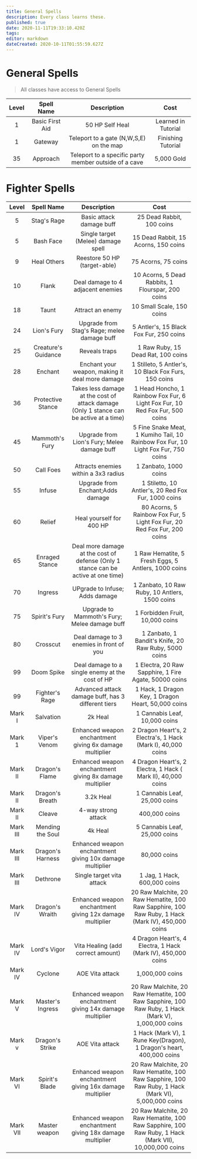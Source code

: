 ```yaml
---
title: General Spells
description: Every class learns these.
published: true
date: 2020-11-11T19:33:10.420Z
tags: 
editor: markdown
dateCreated: 2020-10-11T01:55:59.627Z
---
```


# General Spells

> All classes have access to General Spells 

| Level | Spell Name | Description | Cost |
| :---: | :---: | :---: | :---: |
| 1 | Basic First Aid | 50 HP Self Heal | Learned in Tutorial |
| 1 | Gateway | Teleport to a gate (N,W,S,E) on the map | Finishing Tutorial |
| 35 | Approach | Teleport to a specific party member outside of a cave | 5,000 Gold |
# Fighter Spells
| Level | Spell Name | Description | Cost |
| :---: | :---: | :---: | :---: |
|5 | Stag's Rage | Basic attack damage buff | 25 Dead Rabbit, 100 coins | 
| 5 | Bash Face | Single target (Melee) damage spell | 15 Dead Rabbit, 15 Acorns, 150 coins |
| 9 | Heal Others | Reestore 50 HP (target-able) | 75 Acorns, 75 coins |
| 10 | Flank | Deal damage to 4 adjacent enemies | 10 Acorns, 5 Dead Rabbits, 1 Flourspar, 200 coins |
| 18 | Taunt | Attract an enemy | 10 Small Scale, 150 coins |
| 24 | Lion's Fury | Upgrade from Stag's Rage; melee damage buff | 5 Antler's, 15 Black Fox Fur, 250 coins | 
| 25 | Creature's Guidance | Reveals traps | 1 Raw Ruby, 15 Dead Rat,  100 coins |
| 28 | Enchant | Enchant your weapon, making it deal more damage | 1 Stilleto, 5 Antler's, 10 Black Fox Furs, 150 coins |
| 36 | Protective Stance | Takes less damage at the cost of attack damage (Only 1 stance can be active at a time) | 1 Head Honcho, 1 Rainbow Fox Fur, 6 Light Fox Fur, 10 Red Fox Fur, 500 coins | 
| 45 | Mammoth's Fury | Upgrade from Lion's Fury; Melee damage buff | 5 Fine Snake Meat, 1 Kumiho Tail, 10 Rainbow Fox Fur, 10 Light Fox Fur, 750 coins |
| 50 | Call Foes | Attracts enemies within a 3x3 radius | 1 Zanbato, 1000 coins |
| 55 | Infuse | Upgrade from Enchant;Adds damage | 1 Stiletto, 10 Antler's, 20 Red Fox Fur, 1000 coins |
| 60 | Relief | Heal yourself for 400 HP | 80 Acorns, 5 Rainbow Fox Fur, 5 Light Fox Fur, 20 Red Fox Fur, 200 coins |
| 65 | Enraged Stance | Deal more damage at the cost of defense (Only 1 stance can be active at one time) | 1 Raw Hematite, 5 Fresh Eggs, 5 Antlers, 1000 coins |
| 70 | Ingress | UPgrade to Infuse; Adds damage | 1 Zanbato, 10 Raw Ruby, 10 Antlers, 1500 coins | 
| 75 | Spirit's Fury | Upgrade to Mammoth's Fury; Melee damage buff | 1 Forbidden Fruit, 10,000 coins |
| 80 | Crosscut | Deal damage to 3 enemies in front of you | 1 Zanbato, 1 Bandit's Knife, 20 Raw Ruby, 5000 coins | 
| 99 | Doom Spike | Deal damage to a single enemy at the cost of HP | 1 Electra, 20 Raw Sapphire, 1 Fire Agate, 50000 coins |
| 99 | Fighter's Rage | Advanced attack damage buff, has 3 different tiers | 1 Hack, 1 Dragon Key, 1 Dragon Heart, 50,000 coins |
| Mark I | Salvation | 2k Heal | 1 Cannabis Leaf, 10,000 coins | 
| Mark 1 | Viper's Venom | Enhanced weapon enchantment giving 6x damage multiplier | 2 Dragon Heart's, 2 Electra's, 1 Hack (Mark I), 40,000 coins |
| Mark II | Dragon's Flame | Enhanced weapon enchantment giving 8x damage multiplier | 4 Dragon Heart's, 2 Electra, 1 Hack ( Mark II), 40,000 coins | 
| Mark II | Dragon's Breath | 3.2k Heal | 1 Cannabis Leaf, 25,000 coins |
| Mark II | Cleave | 4-way strong attack | 400,000 coins |
| Mark III | Mending the Soul | 4k Heal | 5 Cannabis Leaf, 25,000 coins | 
| Mark III | Dragon's Harness | Enhanced weapon enchantment giving 10x damage multiplier | 80,000 coins | 
| Mark III | Dethrone |  Single target vita attack | 1 Jag, 1 Hack, 600,000 coins |
| Mark IV | Dragon's Wraith | Enhanced weapon enchantment giving 12x damage multiplier | 20 Raw Malchite, 20 Raw Hematite, 100 Raw Sapphire, 100 Raw Ruby, 1 Hack (Mark IV), 450,000 coins |
| Mark IV | Lord's Vigor | Vita Healing (add correct amount) | 4 Dragon Heart's, 4 Electra, 1 Hack (Mark IV), 450,000 coins | 
| Mark IV | Cyclone | AOE Vita attack | 1,000,000 coins |
| Mark V | Master's Ingress | Enhanced weapon enchantment giving 14x damage multiplier | 20 Raw Malchite, 20 Raw Hematite, 100 Raw Sapphire, 100 Raw Ruby, 1 Hack (Mark V), 1,000,000 coins |
| Mark v | Dragon's Strike | AOE Vita attack | 1 Hack (Mark V), 1 Rune Key(Dragon), 1 Dragon's heart, 400,000 coins | 
| Mark VI | Spirit's Blade | Enhanced weapon enchantment giving 16x damage multiplier | 20 Raw Malchite, 20 Raw Hematite, 100 Raw Sapphire, 100 Raw Ruby, 1 Hack (Mark VI), 5,000,000 coins |
| Mark VII | Master weapon | Enhanced weapon enchantment giving 18x damage multiplier | 20 Raw Malchite, 20 Raw Hematite, 100 Raw Sapphire, 100 Raw Ruby, 1 Hack (Mark VII), 10,000,000 coins|